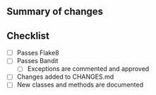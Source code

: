 ## Summary of changes

## Checklist

- [ ] Passes Flake8
- [ ] Passes Bandit
  - [ ] Exceptions are commented and approved
- [ ] Changes added to CHANGES.md
- [ ] New classes and methods are documented
